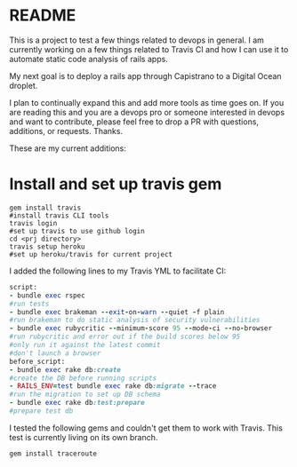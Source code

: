 # README
This is a project to test a few things related to devops in general.  I am currently working on a few things related to Travis CI and how I can use it to automate static code analysis of rails apps. 

My next goal is to deploy a rails app through Capistrano to a Digital Ocean droplet.

I plan to continually expand this and add more tools as time goes on.  If you are reading this and you are a devops pro or someone interested in devops and want to contribute, please feel free to drop a PR with questions, additions, or requests.  Thanks.

These are my current additions:

# Install and set up travis gem
```
gem install travis
#install travis CLI tools
travis login
#set up travis to use github login
cd <prj directory>
travis setup heroku
#set up heroku/travis for current project
```
  
I added the following lines to my Travis YML to facilitate CI:

```ruby
script:
- bundle exec rspec
#run tests
- bundle exec brakeman --exit-on-warn --quiet -f plain
#run brakeman to do static analysis of security vulnerabilities
- bundle exec rubycritic --minimum-score 95 --mode-ci --no-browser
#run rubycritic and error out if the build scores below 95
#only run it against the latest commit
#don't launch a browser
before_script:
- bundle exec rake db:create
#create the DB before running scripts
- RAILS_ENV=test bundle exec rake db:migrate --trace
#run the migration to set up DB schema
- bundle exec rake db:test:prepare
#prepare test db
```

I tested the following gems and couldn't get them to work with Travis.  This test is currently living on its own branch.
```
gem install traceroute
```
